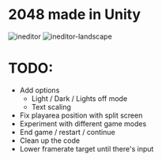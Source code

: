 # 2048 made in Unity
 
![ineditor](https://user-images.githubusercontent.com/7577637/158159033-cb105538-29b2-40bc-a92a-133b8235c816.png)
![ineditor-landscape](https://user-images.githubusercontent.com/7577637/158159034-4801131a-6554-4b94-8135-83f06148b337.png)

# TODO:
* Add options
  * Light / Dark / Lights off mode
  * Text scaling
* Fix playarea position with split screen
* Experiment with different game modes
* End game / restart / continue
* Clean up the code
* Lower framerate target until there's input
